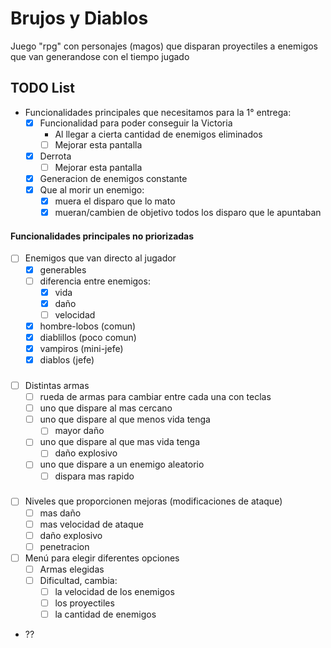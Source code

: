 # Brujos y Diablos

Juego "rpg" con personajes (magos) que disparan proyectiles a enemigos que van generandose con el tiempo jugado

## TODO List
- Funcionalidades principales que necesitamos para la 1° entrega:
  - [x] Funcionalidad para poder conseguir la Victoria
    - Al llegar a cierta cantidad de enemigos eliminados
    - [ ] Mejorar esta pantalla
  - [x] Derrota
    - [ ] Mejorar esta pantalla
  - [x] Generacion de enemigos constante
  - [x] Que al morir un enemigo:
    - [x] muera el disparo que lo mato
    - [x] mueran/cambien de objetivo todos los disparo que le apuntaban
#### Funcionalidades principales no priorizadas
- [ ] Enemigos que van directo al jugador
  - [x] generables
  - [ ] diferencia entre enemigos: 
    - [x] vida
    - [x] daño
    - [ ] velocidad
  - [x] hombre-lobos (comun)
  - [x] diablillos (poco comun)
  - [x] vampiros (mini-jefe)
  - [x] diablos (jefe)
###
- [ ] Distintas armas
  - [ ] rueda de armas para cambiar entre cada una con teclas 
  - [ ] uno que dispare al mas cercano
  - [ ] uno que dispare al que menos vida tenga 
    - [ ] mayor daño
  - [ ] uno que dispare al que mas vida tenga 
    - [ ] daño explosivo
  - [ ] uno que dispare a un enemigo aleatorio 
    - [ ] dispara mas rapido
###
- [ ] Niveles que proporcionen mejoras (modificaciones de ataque)
  - [ ] mas daño
  - [ ] mas velocidad de ataque
  - [ ] daño explosivo
  - [ ] penetracion

- [ ] Menú para elegir diferentes opciones
  - [ ] Armas elegidas
  - [ ] Dificultad, cambia:
    - [ ] la velocidad de los enemigos 
    - [ ] los proyectiles
    - [ ] la cantidad de enemigos

- ??
